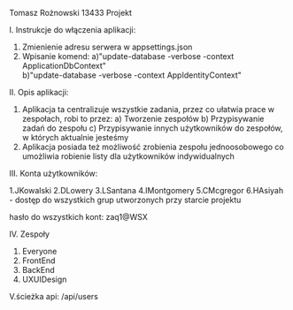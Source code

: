 Tomasz Rożnowski 13433 Projekt 

I. Instrukcje do włączenia aplikacji: 

1. Zmienienie adresu serwera w appsettings.json 
2. Wpisanie komend: 
     a)"update-database -verbose -context ApplicationDbContext"  
     b)"update-database -verbose -context AppIdentityContext"  

II. Opis aplikacji:

1. Aplikacja ta centralizuje wszystkie zadania, przez co ułatwia prace w zespołach, robi to przez: 
    a) Tworzenie zespołów 
    b) Przypisywanie zadań do zespołu 
    c) Przypisywanie innych użytkowników do zespołów, w których aktualnie jesteśmy 
2. Aplikacja posiada też możliwość zrobienia zespołu jednoosobowego co umożliwia robienie listy dla użytkowników indywidualnych 


III. Konta użytkowników: 

1.JKowalski 
2.DLowery 
3.LSantana 
4.IMontgomery 
5.CMcgregor 
6.HAsiyah - dostęp do wszystkich grup utworzonych przy starcie projektu 

hasło do wszystkich kont: zaq1@WSX 

IV. Zespoły 

1. Everyone 
2. FrontEnd 
3. BackEnd 
4. UXUIDesign 

V.ścieżka api: /api/users 
